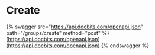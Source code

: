 # Create

{% swagger src="https://api.docbits.com/openapi.json" path="/groups/create" method="post" %}
[https://api.docbits.com/openapi.json](https://api.docbits.com/openapi.json)
{% endswagger %}
